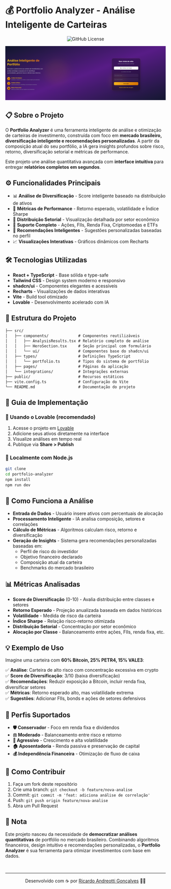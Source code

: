 # 💰 Portfolio Analyzer - Análise Inteligente de Carteiras
<p align="center">
  <!-- Licença -->
  <img alt="GitHub License" src="https://img.shields.io/github/license/devAndreotti/devAndreotti?color=FFF&labelColor=551c83&style=flat-square">
</p>

<div align="center">
  <img src="./src/project-01.png" alt="Visual do Gold Portfolio">
</div>

## 📋 Sobre o Projeto
O **Portfolio Analyzer** é uma ferramenta inteligente de análise e otimização de carteiras de investimento, construída com foco em **mercado brasileiro, diversificação inteligente e recomendações personalizadas**. A partir da composição atual do seu portfólio, a IA gera insights profundos sobre risco, retorno, diversificação setorial e métricas de performance.

Este projeto une análise quantitativa avançada com **interface intuitiva** para entregar **relatórios completos em segundos**.

## ⚙️ Funcionalidades Principais
* 📊 **Análise de Diversificação** - Score inteligente baseado na distribuição de ativos
* 🎯 **Métricas de Performance** - Retorno esperado, volatilidade e Índice Sharpe
* 🏢 **Distribuição Setorial** - Visualização detalhada por setor econômico
* 💎 **Suporte Completo** - Ações, FIIs, Renda Fixa, Criptomoedas e ETFs
* 🧠 **Recomendações Inteligentes** - Sugestões personalizadas baseadas no perfil
* 📈 **Visualizações Interativas** - Gráficos dinâmicos com Recharts

## 🛠 Tecnologias Utilizadas
* **React + TypeScript** - Base sólida e type-safe
* **Tailwind CSS** - Design system moderno e responsivo
* **shadcn/ui** - Componentes elegantes e acessíveis
* **Recharts** - Visualizações de dados interativas
* **Vite** - Build tool otimizado
* **Lovable** - Desenvolvimento acelerado com IA

## 📂 Estrutura do Projeto
```
├── src/
│   ├── components/             # Componentes reutilizáveis
│   │   ├── AnalysisResults.tsx # Relatório completo de análise
│   │   ├── HeroSection.tsx     # Seção principal com formulário
│   │   └── ui/                 # Componentes base do shadcn/ui
│   ├── types/                  # Definições TypeScript
│   │   └── portfolio.ts        # Tipos do sistema de portfólio
│   ├── pages/                  # Páginas da aplicação
│   └── integrations/           # Integrações externas
├── public/                     # Recursos estáticos
├── vite.config.ts              # Configuração do Vite
└── README.md                   # Documentação do projeto
```

## 🧭 Guia de Implementação
### 🔹 Usando o Lovable (recomendado)
1. Acesse o projeto em [Lovable](https://portfolio-analyzer.lovable.app)
2. Adicione seus ativos diretamente na interface
3. Visualize análises em tempo real
4. Publique via **Share > Publish**

### 🔹 Localmente com Node.js
```bash
git clone 
cd portfolio-analyzer
npm install
npm run dev
```

## 🧠 Como Funciona a Análise
* **Entrada de Dados** - Usuário insere ativos com percentuais de alocação
* **Processamento Inteligente** - IA analisa composição, setores e correlações
* **Cálculo de Métricas** - Algoritmos calculam risco, retorno e diversificação
* **Geração de Insights** - Sistema gera recomendações personalizadas baseadas em:
  * Perfil de risco do investidor
  * Objetivo financeiro declarado
  * Composição atual da carteira
  * Benchmarks do mercado brasileiro

## 📊 Métricas Analisadas
* **Score de Diversificação** (0-10) - Avalia distribuição entre classes e setores
* **Retorno Esperado** - Projeção anualizada baseada em dados históricos
* **Volatilidade** - Medida de risco da carteira
* **Índice Sharpe** - Relação risco-retorno otimizada
* **Distribuição Setorial** - Concentração por setor econômico
* **Alocação por Classe** - Balanceamento entre ações, FIIs, renda fixa, etc.

## 💡 Exemplo de Uso
Imagine uma carteira com **60% Bitcoin, 25% PETR4, 15% VALE3**:

✅ **Análise**: Carteira de alto risco com concentração excessiva em crypto  
✅ **Score de Diversificação**: 3/10 (baixa diversificação)  
✅ **Recomendações**: Reduzir exposição a Bitcoin, incluir renda fixa, diversificar setores  
✅ **Métricas**: Retorno esperado alto, mas volatilidade extrema  
✅ **Sugestões**: Adicionar FIIs, bonds e ações de setores defensivos

## 🎯 Perfis Suportados
* **🛡️ Conservador** - Foco em renda fixa e dividendos
* **⚖️ Moderado** - Balanceamento entre risco e retorno
* **🚀 Agressivo** - Crescimento e alta volatilidade
* **🏠 Aposentadoria** - Renda passiva e preservação de capital
* **💰 Independência Financeira** - Otimização de fluxo de caixa

## 💪 Como Contribuir
1. Faça um fork deste repositório
2. Crie uma branch: `git checkout -b feature/nova-analise`
3. Commit: `git commit -m 'feat: adiciona análise de correlação'`
4. Push: `git push origin feature/nova-analise`
5. Abra um Pull Request

## 📝 Nota
Este projeto nasceu da necessidade de **democratizar análises quantitativas** de portfólio no mercado brasileiro. Combinando algoritmos financeiros, design intuitivo e recomendações personalizadas, o **Portfolio Analyzer** é sua ferramenta para otimizar investimentos com base em dados.

<br>

---

<p align="center">
  Desenvolvido com ☕ por <a href="https://github.com/seuUsuario">Ricardo Andreotti Gonçalves</a> 🧑‍💻
</p>

